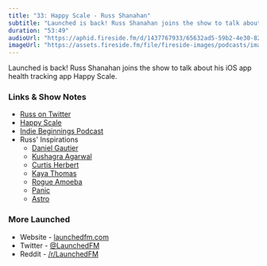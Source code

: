 ```yaml
---
title: "33: Happy Scale - Russ Shanahan"
subtitle: "Launched is back! Russ Shanahan joins the show to talk about his iOS app health tracking app Happy Scale."
duration: "53:49"
audioUrl: "https://aphid.fireside.fm/d/1437767933/65632ad5-59b2-4e30-82d1-13845dce07dd/958a6943-d0f8-4a4a-8706-cc27e9a40573.mp3"
imageUrl: "https://assets.fireside.fm/file/fireside-images/podcasts/images/6/65632ad5-59b2-4e30-82d1-13845dce07dd/episodes/9/958a6943-d0f8-4a4a-8706-cc27e9a40573/cover.jpg?v=1"
---
```


<p>Launched is back! Russ Shanahan joins the show to talk about his iOS app health tracking app Happy Scale.</p>

<h3>Links &amp; Show Notes</h3>

<ul>
<li><a href="https://twitter.com/russshanahan?ref_src=twsrc%5Egoogle%7Ctwcamp%5Eserp%7Ctwgr%5Eauthor" rel="nofollow">Russ on Twitter</a></li>
<li><a href="https://happyscale.com" rel="nofollow">Happy Scale</a></li>
<li><a href="https://indiebeginnings.net/2-basically-happy-with-russ-shanahan/" rel="nofollow">Indie Beginnings Podcast</a></li>
<li>Russ&#39; Inspirations

<ul>
<li><a href="https://twitter.com/danielmgauthier" rel="nofollow">Daniel Gautier</a></li>
<li><a href="https://twitter.com/kushsolitary" rel="nofollow">Kushagra Agarwal</a></li>
<li><a href="https://twitter.com/parrots" rel="nofollow">Curtis Herbert</a></li>
<li><a href="https://twitter.com/kthomas901" rel="nofollow">Kaya Thomas</a></li>
<li><a href="https://rogueamoeba.com" rel="nofollow">Rogue Amoeba</a></li>
<li><a href="https://panic.com" rel="nofollow">Panic</a></li>
<li><a href="https://astropad.com" rel="nofollow">Astro</a></li>
</ul></li>
</ul>

<h3>More Launched</h3>

<ul>
<li>Website - <a href="https://launchedfm.com" rel="nofollow">launchedfm.com</a></li>
<li>Twitter - <a href="https://twitter.com/launchedfm" rel="nofollow">@LaunchedFM</a></li>
<li>Reddit - <a href="https://www.reddit.com/r/LaunchedFM/" rel="nofollow">/r/LaunchedFM</a></li>
</ul>
